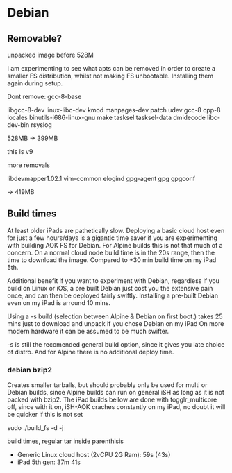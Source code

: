 # Debian

## Removable?

unpacked image before 528M

I am experimenting to see what apts can be removed in order to create
a smaller FS distribution, whilst not making FS unbootable.
Installing them again during setup.

Dont remove: gcc-8-base

libgcc-8-dev linux-libc-dev kmod manpages-dev patch udev gcc-8 cpp-8 locales binutils-i686-linux-gnu make tasksel tasksel-data dmidecode libc-dev-bin rsyslog

528MB -> 399MB

this is v9

more removals

libdevmapper1.02.1 vim-common elogind gpg-agent gpg gpgconf

-> 419MB


## Build times

At least older iPads are pathetically slow. Deploying a basic cloud host
even for just a few hours/days is a gigantic time saver if you are
experimenting with building AOK FS for Debian.
For Alpine builds this is not that much of a concern.
On a normal cloud node build time is in the 20s range, then the time to
download the image. Compared to +30 min build time on my iPad 5th.

Additional benefit if you want to experiment with Debian, regardless if
you build on Linux or iOS, a pre built Debian just cost you the
extensive pain once, and can then be deployed fairly swiftly.
Installing a pre-built Debian even on my iPad is arround 10 mins.

Using a -s build (selection between Alpine & Debian on first boot.)
takes 25 mins just to download and unpack if you chose Debian on my iPad
On more modern hardware it can be assumed to be much swifter.

-s is still the recomended general build option, since it gives you late
choice of distro. And for Alpine there is no additional deploy time.

### debian bzip2

Creates smaller tarballs, but should probably only be used for multi or
Debian builds, since Alpine builds can run on general iSH as long as
it is not packed with bzip2. The iPad builds bellow are done with
togglr_multicore off, since with it on, iSH-AOK craches constantly on my
iPad, no doubt it will be quicker if this is not set


sudo ./build_fs -d -j

build times, regular tar inside parenthisis
- Generic Linux cloud host (2vCPU 2G Ram): 59s (43s)
- iPad 5th gen:     37m 41s
